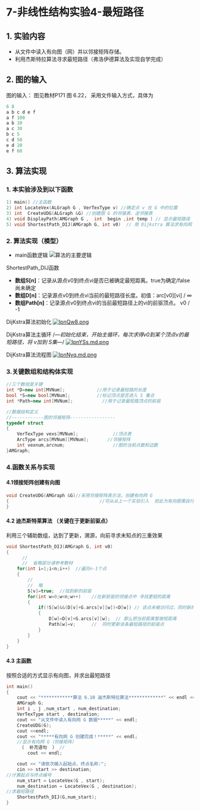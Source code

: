 # 7-非线性结构实验4-最短路径

## 1.  实验内容
 - 从文件中读入有向图（网）并以邻接矩阵存储。
 - 利用杰斯特拉算法寻求最短路径（弗洛伊德算法及实现自学完成）
## 2. 图的输入
图的输入： 图见教材P171 图 6.22， 采用文件输入方式，具体为
```javascript
6 8
a b c d e f
a f 100
a b 10
a c 30
b c 5
c d 50
e d 20
e f 60
```
## 3. 算法实现
### 1. 本实验涉及到以下函数
```c++
1) main() //主函数  
2) int LocateVex(ALGraph G , VerTexType v) //确定点 v 在 G 中的位置  
3) int  CreateUDG(ALGraph &G) //创建图 G 的邻接表、逆邻接表  
4) void DisplayPath(AMGraph G ,  int  begin ,int temp ) // 显示最短路径
5) void ShortestPath_DIJ(AMGraph G, int v0)  // 用 Dijkstra 算法求有向网 G 的 v0 顶点到其余顶点的最短路径
```
### 2. 算法实现（模型）
 - main函数逻辑
![算法的主要逻辑](https://i.bmp.ovh/imgs/2021/10/7178176f05ddd2aa.png)

 ShortestPath_DIJ函数

- **数组S[n]**：记录从源点v0到终点vi是否已被确定最短距离。true为确定/false尚未确定
- **数组D[n]**：记录源点v0到终点vi当前的最短路径长度。初值：arc[v0][vi] / ∞
- **数组Path[n]**：记录源点v0到终点vi的当前最短路径上的vi的前驱顶点。 v0 / -1

DijKstra算法初始化
[![IpnQw8.png](https://z3.ax1x.com/2021/10/31/IpnQw8.png)](https://imgtu.com/i/IpnQw8)

DijKstra算法主循环
/*―初始化结束，开始主循环，每次求得v0到某个顶点v的最短路径，将 v加到 S集―*/
[![IpnYSs.md.png](https://z3.ax1x.com/2021/10/31/IpnYSs.md.png)](https://imgtu.com/i/IpnYSs)

DijKstra算法流程图
[![IpnNyq.md.png](https://z3.ax1x.com/2021/10/31/IpnNyq.md.png)](https://imgtu.com/i/IpnNyq)

### 3.关键数组和结构体实现

```c++
//三个数组是关键
int *D=new int[MVNum];            //用于记录最短路的长度
bool *S=new bool[MVNum];          //标记顶点是否进入 S 集合
int *Path=new int[MVNum]; 	 	 	//用于记录最短路顶点的前驱

//数据结构定义
//------------图的邻接矩阵-----------------
typedef struct
{
 	VerTexType vexs[MVNum];             //顶点表
 	ArcType arcs[MVNum][MVNum];       //邻接矩阵
 	int vexnum,arcnum;                 	//图的当前点数和边数
}AMGraph;
```

### 4.函数关系与实现

#### 4.1领接矩阵创建有向图

```c++
void CreateUDG(AMGraph &G)//采用邻接矩阵表示法，创建有向网 G
{                                  //可从从上一个实验引入  但此为有向图需自行修改差异部分
}
```

#### 4.2 迪杰斯特莱算法 （关键在于更新前驱点）

利用三个辅助数组，达到了更新，溯源，向前寻求未知点的三重效果

```c++
void ShortestPath_DIJ(AMGraph G, int v0)
{
      //
      //  省略部分请参考教材
    for(int i=1;i<n;i++)  //遍历n-1个点
    {
        //
        //  略
        S[v]=true;  //找到新的前驱
        for(int w=0;w<n;w++)    //在新前驱的领接点中 寻找更短的距离
        {
            if(!S[w]&&(D[v]+G.arcs[v][w])<D[w]) // 该点未被访问过，同时新的距离小于之前留下的距离
            {
                D[w]=D[v]+G.arcs[v][w];  // 那么把当前距离暂做短距离
                Path[w]=v;      //  同时更新该条最短路径的前驱点
            }
        }
    }
}

```

#### 4.3 主函数

按照合适的方式显示有向图，并求出最短路径

```c++
int main()
{
    cout << "************算法 6.10 迪杰斯特拉算法*************" << endl << endl;
    AMGraph G;
 	int i , j ,num_start , num_destination;
 	VerTexType start , destination;
    cout << "从文件中读入有向网 G 数据*****" << endl;
    CreateUDG(G);
    cout <<endl;
    cout << "*****有向网 G 创建完成！*****" << endl;
 	//显示有向网 G（邻接矩阵）
     （  补充语句  ） //
	 	cout << endl;

 	cout << "请依次输入起始点、终点名称:";
 	cin >> start >> destination;
//计算起点与终点编号
 	num_start = LocateVex(G , start);
 	num_destination = LocateVex(G , destination);
//求最短路径
    ShortestPath_DIJ(G,num_start);
}
```



